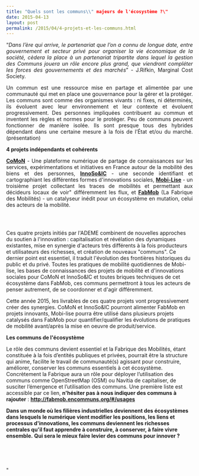 ```yaml
---
title: "Quels sont les communs\\" majeurs de l'écosystème ?\"
date: 2015-04-13
layout: post
permalink: /2015/04/4-projets-et-les-communs.html
---
```


<p style="text-align: justify">“<em>Dans l’ère qui arrive, le partenariat que l’on a connu de longue date, entre gouvernement et secteur privé pour organiser la vie économique de la société, cèdera la place à un partenariat tripartite dans lequel la gestion des Communs jouera un rôle encore plus grand, que viendront compléter les forces des gouvernements et des marchés</em>” - <a href="http://www.grico.fr/articles/lecture-de-the-zero-marginal-cost-society-the-internet-of-things-the-collaborative-commons-and-the-eclipse-of-capitalism-de-jeremy-rifkin-avril-2014/" style="text-decoration: none">J.Rifkin</a>, Marginal Cost Society.</p>   <!--more-->  <p style="text-align: justify">Un commun est une ressource mise en partage et alimentée par une communauté qui met en place une gouvernance pour la gérer et la protéger. Les communs sont comme des organismes vivants : ni fixes, ni déterminés, ils évoluent avec leur environnement et leur contexte et évoluent progressivement. Des personnes impliquées contribuent au commun et inventent les règles et normes pour le protéger. Peu de communs peuvent fonctionner de manière isolée. Ils sont presque tous des hybrides dépendant dans une certaine mesure à la fois de l’État et/ou du marché. (<a href="http://slides.com/unisson/qu-est-ce-qu-un-bien-commun#" style="text-decoration: none">présentation</a>)</p> <p style="text-align: justify"><strong>4 projets indépendants et cohérents</strong></p> <p style="text-align: justify"><a href="http://www.groupechronos.org/les-activites-de-chronos/innovation-multipartenariale-et-recherche-action/comon-la-plateforme-contributive-au-service-de-l-innovation-dans-les-mobilites" target="_blank"><strong>CoMoN</strong></a> - Une plateforme numérique de partage de connaissances sur les services, expérimentations et initiatives en France autour de la mobilité des biens et des personnes, <a href="http://ademe.innovationsociale.org/fr/search/" target="_blank"><strong>InnoSo&IC</strong></a> - une seconde identifiant et cartographiant les différentes formes d'innovations sociales, <a href="http://www.groupechronos.org/les-activites-de-chronos/innovation-multipartenariale-et-recherche-action/mobi-lise-ameliorer-les-mobilites-par-les-contributions-communautaires" target="_blank"><strong>Mobi-Lise</strong></a> - un troisième projet collectant les traces de mobilités et permettant aux décideurs locaux de voir" différemment les flux, et <a href=""http://lafabriquedesmobilites.fr/"" target=""_blank""><strong>FabMob</strong></a> (La Fabrique des Mobilités) - un catalyseur inédit pour un écosystème en mutation, celui des acteurs de la mobilité.</p> <p style=""text-align: justify""><a class=""asset-img-link"" href=""/wp-content/uploads/sites/6/old/6a0120a66d2ad4970b01bb081b1a0c970d-pi.jpg""><img alt=""Innoso"" border=""0"" class=""asset  asset-image at-xid-6a0120a66d2ad4970b01bb081b1a0c970d image-full img-responsive"" src=""/wp-content/uploads/sites/6/old/6a0120a66d2ad4970b01bb081b1a0c970d-800wi.jpg"" title=""Innoso"" /></a></p> <p style=""text-align: justify""> </p> <p style=""text-align: justify"">Ces quatre projets initiés par l'ADEME combinent de nouvelles approches du soutien à l'innovation : capitalisation et révélation des dynamiques existantes, mise en synergie d'acteurs très différents à la fois producteurs et utilisateurs des richesses, et création de nouveaux "communs". Ce dernier point est essentiel, il traduit l'évolution des frontières historiques du public et du privé. Toutes les pratiques de mobilité quotidiennes de Mobi-lise, les bases de connaissances des projets de mobilité et d'innovations sociales pour CoMoN et InnoSo&IC et toutes briques techniques de cet écosystème dans FabMob, ces communs permettront à tous les acteurs de penser autrement, de se coordonner et d'agir différemment.</p> <p style=""text-align: justify"">Cette année 2015, les livrables de ces quatre projets vont progressivement créer des synergies. CoMoN et InnoSo&IC pourront alimenter FabMob en projets innovants, Mobi-lise pourra être utilisé dans plusieurs projets catalysés dans FabMob pour quantifier/qualifier les évolutions de pratiques de mobilité avant/après la mise en oeuvre de produit/service.</p> <p style=""text-align: justify""><strong>Les communs de l'écosystème</strong></p> <p style=""text-align: justify"">Le rôle des communs devient essentiel et la Fabrique des Mobilités, étant constituée à la fois d’entités publiques et privées, pourrait être la structure qui anime, facilite le travail de communauté(s) agissant pour construire, améliorer, conserver les communs essentiels à cet écosystème. Concrètement la Fabrique aura un rôle pour déployer l’utilisation des communs comme OpenStreetMap (OSM) ou Navitia de capitaliser, de susciter l’émergence et l’utilisation des communs. Une première liste est accessible par ce lien, <strong>n'hésiter pas à nous indiquer des communs à rajouter</strong> : <a href=""http://fabmob.encommuns.org/#/usages"" target=""_blank""><strong>http://fabmob.encommuns.org/#/usages</strong></a></p> <p style=""text-align: justify""><strong>Dans un monde où les filières industrielles deviennent des écosystèmes dans lesquels le numérique vient modifier les positions, les liens et processus d'innovations, les communs deviennent les richesses centrales qu'il faut apprendre à construire, à conserver, à faire vivre ensemble.</strong> <strong>Qui sera le mieux faire levier des communs pour innover ?</strong></p> <p style=""text-align: justify""> </p> <p> </p>"